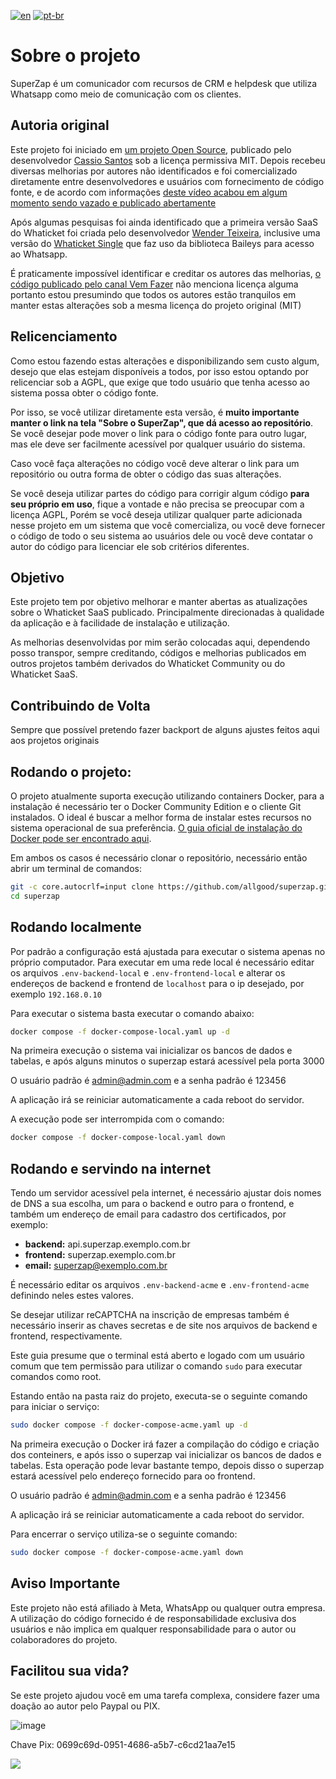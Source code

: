 [![en](https://img.shields.io/badge/lang-en-red.svg)](README.md)
[![pt-br](https://img.shields.io/badge/lang-pt--br-green.svg)](README.pt.md)

# Sobre o projeto

SuperZap é um comunicador com recursos de CRM e helpdesk que utiliza
Whatsapp como meio de comunicação com os clientes.

## Autoria original

Este projeto foi iniciado em [um projeto Open
Source](https://github.com/canove/whaticket-community), publicado pelo
desenvolvedor [Cassio Santos](https://github.com/canove) sob a licença permissiva
MIT. Depois recebeu diversas melhorias por autores não identificados e foi
comercializado diretamente entre desenvolvedores e usuários com fornecimento
de código fonte, e de acordo com informações [deste vídeo acabou em algum momento
sendo vazado e publicado abertamente](https://www.youtube.com/watch?v=SX_cGD5RLkQ)

Após algumas pesquisas foi ainda identificado que a primeira versão SaaS do
Whaticket foi criada pelo desenvolvedor [Wender Teixeira](https://github.com/w3nder), inclusive uma versão do [Whaticket Single](https://github.com/unkbot/whaticket-free) que faz uso da biblioteca Baileys para acesso ao Whatsapp.

É praticamente impossível identificar e creditar os autores das melhorias, [o
código publicado pelo canal Vem Fazer](https://github.com/vemfazer/whaticket-versao-03-12-canal-vem-fazer)
não menciona licença alguma portanto estou presumindo que todos os autores
estão tranquilos em manter estas alterações sob a mesma licença do projeto
original (MIT)

## Relicenciamento

Como estou fazendo estas alterações e disponibilizando sem custo algum, desejo que
elas estejam disponíveis a todos, por isso estou optando por relicenciar sob a
AGPL, que exige que todo usuário que tenha acesso ao sistema possa obter o
código fonte.

Por isso, se você utilizar diretamente esta versão, é
**muito importante manter o link na tela "Sobre o SuperZap", que dá acesso ao repositório**. Se você desejar pode mover o link para o código fonte para outro lugar, mas ele deve ser facilmente acessível por qualquer usuário do sistema.

Caso você faça alterações no código você deve alterar o link para um
repositório ou outra forma de obter o código das suas alterações.

Se você deseja utilizar partes do código para corrigir algum código **para seu próprio em uso**, fique a vontade e não precisa se preocupar com a licença AGPL, Porém se você deseja utilizar qualquer parte adicionada nesse projeto em um sistema que você comercializa, ou você deve fornecer o código de todo o seu sistema ao usuários dele ou você deve contatar o autor do código para licenciar ele sob critérios diferentes.

## Objetivo

Este projeto tem por objetivo melhorar e manter abertas as atualizações sobre o Whaticket
SaaS publicado. Principalmente direcionadas à qualidade da aplicação e à
facilidade de instalação e utilização.

As melhorias desenvolvidas por mim serão colocadas aqui, dependendo posso transpor,
sempre creditando, códigos e melhorias publicados em outros projetos também derivados
do Whaticket Community ou do Whaticket SaaS.

## Contribuindo de Volta

Sempre que possível pretendo fazer backport de alguns ajustes feitos aqui
aos projetos originais

Rodando o projeto:
------------------

O projeto atualmente suporta execução utilizando containers Docker, para a
instalação é necessário ter o Docker Community Edition e o cliente Git
instalados. O ideal é buscar a melhor forma de instalar estes recursos no
sistema operacional de sua preferência. [O guia oficial de instalação do
Docker pode ser encontrado aqui](https://docs.docker.com/engine/install/).


Em ambos os casos é necessário clonar o repositório, necessário então abrir
um terminal de comandos:

```bash
git -c core.autocrlf=input clone https://github.com/allgood/superzap.git
cd superzap
```

## Rodando localmente

Por padrão a configuração está ajustada para executar o sistema apenas no
próprio computador. Para executar em uma rede local é necessário editar os
arquivos `.env-backend-local` e `.env-frontend-local` e alterar os endereços
de backend e frontend de `localhost` para o ip desejado, por exemplo
`192.168.0.10`

Para executar o sistema basta executar o comando abaixo:

```bash
docker compose -f docker-compose-local.yaml up -d
```

Na primeira execução o sistema vai inicializar os bancos de dados e tabelas,
e após alguns minutos o superzap estará acessível pela porta 3000

O usuário padrão é admin@admin.com e a senha padrão é 123456

A aplicação irá se reiniciar automaticamente a cada reboot do servidor.

A execução pode ser interrompida com o comando:

```bash
docker compose -f docker-compose-local.yaml down
```


## Rodando e servindo na internet

Tendo um servidor acessível pela internet, é necessário ajustar dois nomes
de DNS a sua escolha, um para o backend e outro para o frontend, e também um
endereço de email para cadastro dos certificados, por exemplo:

* **backend:** api.superzap.exemplo.com.br
* **frontend:** superzap.exemplo.com.br
* **email:** superzap@exemplo.com.br

É necessário editar os arquivos `.env-backend-acme` e `.env-frontend-acme`
definindo neles estes valores.

Se desejar utilizar reCAPTCHA na inscrição de empresas também é necessário
inserir as chaves secretas e de site nos arquivos de backend e frontend,
respectivamente.

Este guia presume que o terminal está aberto e logado com um usuário comum
que tem permissão para utilizar o comando `sudo` para executar comandos como
root.

Estando então na pasta raiz do projeto, executa-se o seguinte comando para
iniciar o serviço:

```bash
sudo docker compose -f docker-compose-acme.yaml up -d
```

Na primeira execução o Docker irá fazer a compilação do código e criação dos
conteiners, e após isso o superzap vai inicializar os bancos de dados e
tabelas. Esta operação pode levar bastante tempo, depois disso o superzap
estará acessível pelo endereço fornecido para oo frontend.

O usuário padrão é admin@admin.com e a senha padrão é 123456

A aplicação irá se reiniciar automaticamente a cada reboot do servidor.

Para encerrar o serviço utiliza-se o seguinte comando:

```bash
sudo docker compose -f docker-compose-acme.yaml down
```

Aviso Importante
----------------

Este projeto não está afiliado à Meta, WhatsApp ou qualquer outra empresa.
A utilização do código fornecido é de responsabilidade exclusiva dos usuários
e não implica em qualquer responsabilidade para o autor ou colaboradores do projeto.


Facilitou sua vida?
-------------------

Se este projeto ajudou você em uma tarefa complexa, considere fazer uma doação ao autor pelo Paypal ou PIX.

![image](https://github.com/superzap-oss/superzap/assets/6070736/8e85b263-73ca-4fb4-9bdc-03fff356b6ff)

Chave Pix: 0699c69d-0951-4686-a5b7-c6cd21aa7e15

[![](https://www.paypalobjects.com/en_US/i/btn/btn_donateCC_LG.gif)](https://www.paypal.com/cgi-bin/webscr?cmd=_s-xclick&hosted_button_id=X6XHVCPMRQEL4)
